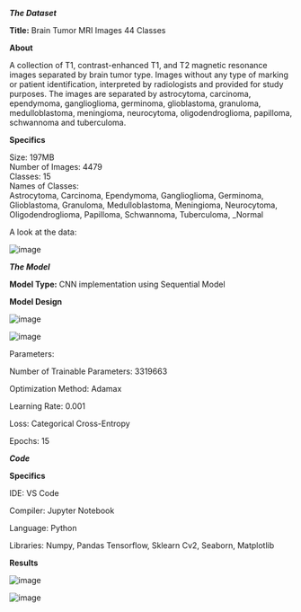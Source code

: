 
_**The Dataset**_

**Title:** 
Brain Tumor MRI Images 44 Classes


**About**

A collection of T1, contrast-enhanced T1, and T2 magnetic resonance images separated by brain tumor type. 
Images without any type of marking or patient identification, interpreted by radiologists and provided for study purposes. 
The images are separated by astrocytoma, carcinoma, ependymoma, ganglioglioma, germinoma, glioblastoma, granuloma, medulloblastoma, meningioma, neurocytoma, oligodendroglioma, papilloma, schwannoma and tuberculoma.


**Specifics**

Size: 197MB<br> 
Number of Images: 4479<br>
Classes: 15<br>
Names of Classes:<br>
Astrocytoma,
Carcinoma,
Ependymoma,
Ganglioglioma,
Germinoma,
Glioblastoma,
Granuloma,
Medulloblastoma,
Meningioma,
Neurocytoma,
Oligodendroglioma,
Papilloma,
Schwannoma, 
Tuberculoma,
_Normal

A look at the data:

![image](https://github.com/SyedAnser/Brain-Tumor-MRI-Image-Classification-Using-CNN/assets/113206580/342bf231-f72a-4729-904b-1deaaed1d429)



**_The Model_**

**Model Type:**
CNN implementation using Sequential Model

**Model Design**

![image](https://github.com/SyedAnser/Brain-Tumor-MRI-Image-Classification-Using-CNN/assets/113206580/0771543c-cfe9-484d-b1ea-19fccd127c60)

![image](https://github.com/SyedAnser/Brain-Tumor-MRI-Image-Classification-Using-CNN/assets/113206580/09795845-26f5-4acc-aaa8-7fe6456ec867)




Parameters:

Number of Trainable Parameters: 3319663

Optimization Method: Adamax

Learning Rate: 0.001

Loss: Categorical Cross-Entropy

Epochs: 15



_**Code**_


**Specifics**

IDE: VS Code

Compiler: Jupyter Notebook

Language: Python

Libraries:
Numpy, Pandas
Tensorflow, Sklearn
Cv2, Seaborn, Matplotlib



**Results**

![image](https://github.com/SyedAnser/Brain-Tumor-MRI-Image-Classification-Using-CNN/assets/113206580/e5112c68-2099-4208-b3e6-efe2cbd2add2)


![image](https://github.com/SyedAnser/Brain-Tumor-MRI-Image-Classification-Using-CNN/assets/113206580/600a3a6e-af1e-4510-b30f-4add4ebd7821)
